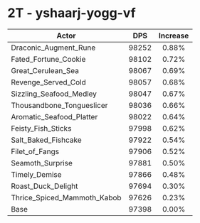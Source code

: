 # 2T - yshaarj-yogg-vf
| Actor | DPS | Increase |
|---|:---:|:---:|
|Draconic_Augment_Rune|98252|0.88%|
|Fated_Fortune_Cookie|98102|0.72%|
|Great_Cerulean_Sea|98067|0.69%|
|Revenge_Served_Cold|98057|0.68%|
|Sizzling_Seafood_Medley|98047|0.67%|
|Thousandbone_Tongueslicer|98036|0.66%|
|Aromatic_Seafood_Platter|98022|0.64%|
|Feisty_Fish_Sticks|97998|0.62%|
|Salt_Baked_Fishcake|97922|0.54%|
|Filet_of_Fangs|97906|0.52%|
|Seamoth_Surprise|97881|0.50%|
|Timely_Demise|97866|0.48%|
|Roast_Duck_Delight|97694|0.30%|
|Thrice_Spiced_Mammoth_Kabob|97626|0.23%|
|Base|97398|0.00%|
